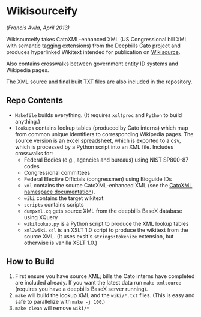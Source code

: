 Wikisourceify
=============

*(Francis Avila, April 2013)*

Wikisourceify takes CatoXML-enhanced XML (US Congressional bill XML with
semantic tagging extensions) from the Deepbills Cato project and produces
hyperlinked Wikitext intended for publication on [Wikisource][wikisource].

Also contains crosswalks between government entity ID systems and Wikipedia
pages.

The XML source and final built TXT files are also included in the repository.

[wikisource]: http://wikisource.org

Repo Contents
-------------
* `Makefile` builds everything. (It requires `xsltproc` and
  `Python` to build anything.) 
* `lookups` contains lookup tables (produced by Cato interns) which map from 
  common unique identifiers to corresponding Wikipedia pages. The source 
  version is an excel spreadsheet, which is exported to a csv, which is 
  processed by a Python script into an XML file. Includes crosswalks for:
  * Federal Bodies (e.g., agencies and bureaus) using NIST SP800-87 codes
  * Congressional committees
  * Federal Elective Officials (congressmen) using Bioguide IDs
  * `xml` contains the source CatoXML-enhanced XML (see the 
    [CatoXML namespace documentation][catoxml]).
  * `wiki` contains the target wikitext
  * `scripts` contains scripts
  * `dumpxml.xq` gets source XML from the deepbills BaseX database using XQuery
  * `wikilookup.py` is a Python script to produce the XML lookup tables
  * `xml2wiki.xsl` is an XSLT 1.0 script to produce the wikitext from the
    source XML. (It uses exslt's `strings:tokenize` extension, but
    otherwise is vanilla XSLT 1.0.)

[catoxml]: http://namespaces.cato.org/catoxml/

How to Build
------------

1. First ensure you have source XML; bills the Cato interns have completed are
   included already. If you want the latest data run `make xmlsource` (requires
   you have a deepbills BaseX server running). 
2. `make` will build the lookup XML and the `wiki/*.txt` files. (This is easy
   and safe to parallelize with `make -j 100`.)
3. `make clean` will remove `wiki/*`
